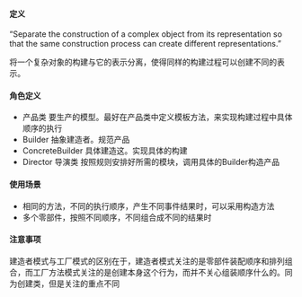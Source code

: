 #### 定义
“Separate the construction of a complex object from its representation so that the same construction process can create different representations.”

将一个复杂对象的构建与它的表示分离，使得同样的构建过程可以创建不同的表示。

#### 角色定义
- 产品类 要生产的模型。最好在产品类中定义模板方法，来实现构建过程中具体顺序的执行
- Builder 抽象建造者。规范产品
- ConcreteBuilder 具体建造这。实现具体的构建
- Director 导演类 按照规则安排好所需的模块，调用具体的Builder构造产品

#### 使用场景
- 相同的方法，不同的执行顺序，产生不同事件结果时，可以采用构造方法
- 多个零部件，按照不同顺序，不同组合成不同的结果时

#### 注意事项
建造者模式与工厂模式的区别在于，建造者模式关注的是零部件装配顺序和排列组合，而工厂方法模式关注的是创建本身这个行为，而并不关心组装顺序什么的。同为创建类，但是关注的重点不同
